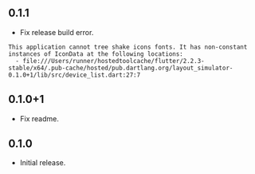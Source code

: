 ## 0.1.1
- Fix release build error.  

```
This application cannot tree shake icons fonts. It has non-constant instances of IconData at the following locations:
  - file:///Users/runner/hostedtoolcache/flutter/2.2.3-stable/x64/.pub-cache/hosted/pub.dartlang.org/layout_simulator-0.1.0+1/lib/src/device_list.dart:27:7
```

## 0.1.0+1
- Fix readme.

## 0.1.0
- Initial release.
